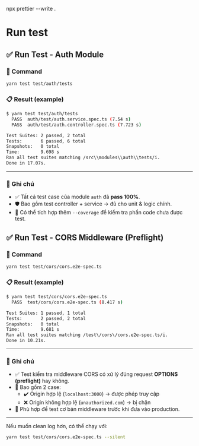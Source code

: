 <!-- Clean Code -->

npx prettier --write .


<!-- Test -->

# Run test

## ✅ Run Test - Auth Module

### 🧪 Command
```bash
yarn test test/auth/tests
```

### 📋 Result (example)
```bash
$ yarn test test/auth/tests
  PASS  auth/test/auth.service.spec.ts (7.54 s)
  PASS  auth/test/auth.controller.spec.ts (7.723 s)

Test Suites: 2 passed, 2 total
Tests:       6 passed, 6 total
Snapshots:   0 total
Time:        9.698 s
Ran all test suites matching /src\\modules\\auth\\tests/i.
Done in 17.07s.
```

---

### 📝 Ghi chú
- ✅ Tất cả test case của module `auth` đã **pass 100%**.
- 🛡️ Bao gồm test controller + service → đủ cho unit & logic chính.
- 🧰 Có thể tích hợp thêm `--coverage` để kiểm tra phần code chưa được test.


## ✅ Run Test - CORS Middleware (Preflight)

### 🧪 Command
```bash
yarn test test/cors/cors.e2e-spec.ts
```

### 📋 Result (example)
```bash
$ yarn test test/cors/cors.e2e-spec.ts
  PASS  test/cors/cors.e2e-spec.ts (8.417 s)

Test Suites: 1 passed, 1 total
Tests:       2 passed, 2 total
Snapshots:   0 total
Time:        9.681 s
Ran all test suites matching /test\/cors\/cors.e2e-spec.ts/i.
Done in 10.21s.
```

---

### 📝 Ghi chú
- ✅ Test kiểm tra middleware CORS có xử lý đúng request **OPTIONS (preflight)** hay không.
- 🧪 Bao gồm 2 case:
  - ✔️ Origin hợp lệ (`localhost:3000`) → được phép truy cập
  - ❌ Origin không hợp lệ (`unauthorized.com`) → bị chặn
- 🧰 Phù hợp để test cơ bản middleware trước khi đưa vào production.

---

Nếu muốn clean log hơn, có thể chạy với:
```bash
yarn test test/cors/cors.e2e-spec.ts --silent
```


